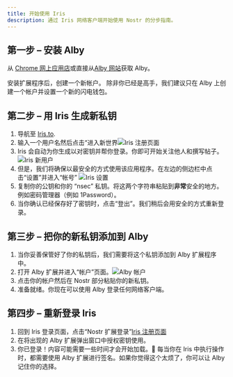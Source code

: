 ```yaml
---
title: 开始使用 Iris
description: 通过 Iris 网络客户端开始使用 Nostr 的分步指南。
---
```


## 第一步 – 安装 Alby

从 [Chrome 网上应用店](https://chrome.google.com/webstore/detail/alby-bitcoin-lightning-wa/iokeahhehimjnekafflcihljlcjccdbe)或直接从[Alby 网站](https://getalby.com/)获取 Alby。

安装扩展程序后，创建一个新帐户。 除非你已经是高手，我们建议只在 Alby 上创建一个帐户并设置一个新的闪电钱包。

## 第二步 – 用 Iris 生成新私钥

1. 导航至 [Iris.to](https://iris.to).
1. 输入一个用户名然后点击“进入新世界![Iris 注册页面](/images/iris-signup.webp)
1. Iris 会自动为你生成以对密钥并帮你登录。你即可开始关注他人和撰写帖子。![Iris 新用户](/images/iris-nux.webp)
1. 但是，我们将确保以最安全的方式使用该应用程序。在左边的侧边栏中点击“设置”并进入“帐号” ![Iris 设置](/images/iris-settings-annotated.webp)
1. 复制你的公钥和你的 “nsec” 私钥。将这两个字符串粘贴到**非常**安全的地方。例如密码管理器（例如 1Password）。
1. 当你确认已经保存好了密钥时，点击“登出”。我们稍后会用安全的方式重新登录。

## 第三步 – 把你的新私钥添加到 Alby

1. 当你妥善保管好了你的私钥后，我们需要将这个私钥添加到 Alby 扩展程序中。
1. 打开 Alby 扩展并进入“帐户”页面。![Alby 帐户](/images/alby-accounts.webp)
1. 点击你的帐户然后在 Nostr 部分粘贴你的新私钥。
1. 准备就绪。你现在可以使用 Alby 登录任何网络客户端。

## 第四步 – 重新登录 Iris

1. 回到 Iris 登录页面，点击“Nostr 扩展登录”[Iris 注册页面](/images/iris-signup.webp)
1. 在将出现的 Alby 扩展弹出窗口中授权密钥使用。
1. 你已登录！内容可能需要一些时间才会开始加载。🤙 每当你在 Iris 中执行操作时，都需要使用 Alby 扩展进行签名。如果你觉得这个太烦了，你可以让 Alby 记住你的选择。
